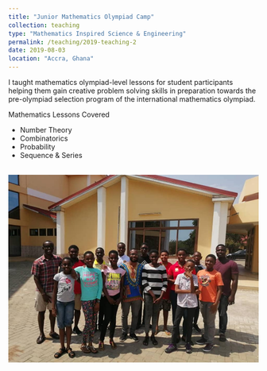 ```yaml
---
title: "Junior Mathematics Olympiad Camp"
collection: teaching
type: "Mathematics Inspired Science & Engineering"
permalink: /teaching/2019-teaching-2
date: 2019-08-03
location: "Accra, Ghana"
---
```



I taught mathematics olympiad-level lessons for student participants helping them gain creative problem solving skills in preparation towards the pre-olympiad selection program of the international mathematics olympiad.

Mathematics Lessons Covered 
* Number Theory
* Combinatorics
* Probability
* Sequence & Series
 

 <br/><img src='/images/mise_prog.jpg'><br/>